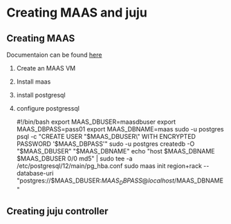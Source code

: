 # Creating MAAS and juju

## Creating MAAS

Documentaion can be found [here](https://maas.io/docs/snap/3.1/ui/maas-installation)

1. Create an MAAS VM
2. Install maas
3. install postgresql
4. configure postgressql

      #!/bin/bash
      export MAAS_DBUSER=maasdbuser
      export MAAS_DBPASS=pass01
      export MAAS_DBNAME=maas
      sudo -u postgres psql -c "CREATE USER \"$MAAS_DBUSER\" WITH ENCRYPTED PASSWORD '$MAAS_DBPASS'"
      sudo -u postgres createdb -O "$MAAS_DBUSER" "$MAAS_DBNAME"
      echo "host    $MAAS_DBNAME    $MAAS_DBUSER    0/0     md5" | sudo tee -a /etc/postgresql/12/main/pg_hba.conf
      sudo maas init region+rack --database-uri "postgres://$MAAS_DBUSER:$MAAS_DBPASS@localhost/$MAAS_DBNAME"


## Creating juju controller

